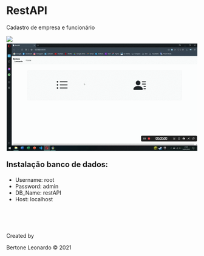 <h1><b>RestAPI</b></h1> 
<p>Cadastro de empresa e funcionário</p>

![](sistema_restAPIgif)![](sistema_restAPI.gif)

<p style="font-size:20px"><b>Instalação banco de dados: </b></p>
<ul>
    <li>Username: root</li>
    <li>Password: admin</li>
    <li>DB_Name: restAPI</li>
    <li>Host: localhost</li>
</ul>

<br><br><br>

<p>Created by</p>
<p>Bertone Leonardo &copy; 2021</p>

